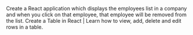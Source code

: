 Create a React application which displays the employees list in a company and when you click on that employee, that employee will be removed from the list.
Create a Table in React | Learn how to view, add, delete and edit rows in a table.
